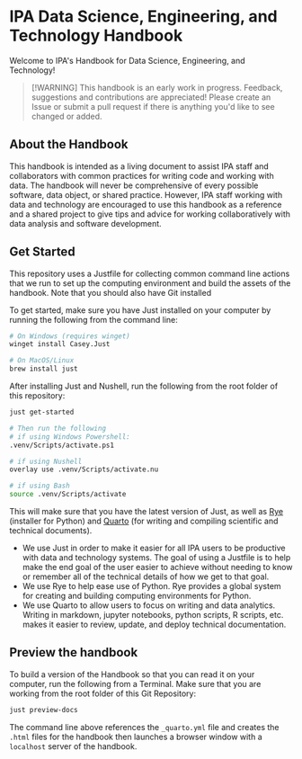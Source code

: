 # IPA Data Science, Engineering, and Technology Handbook

Welcome to IPA's Handbook for Data Science, Engineering, and Technology!

> \[!WARNING\]
> This handbook is an early work in progress. Feedback, suggestions and contributions
> are appreciated! Please create an Issue or submit a pull request if there is anything
> you'd like to see changed or added.

## About the Handbook

This handbook is intended as a living document to assist IPA staff and collaborators
with common practices for writing code and working with data. The handbook will
never be comprehensive of every possible software, data object, or shared practice.
However, IPA staff working with data and technology are encouraged to use this
handbook as a reference and a shared project to give tips and advice for working
collaboratively with data analysis and software development.

## Get Started

This repository uses a Justfile for collecting common command line actions that
we run to set up the computing environment and build the assets of the handbook.
Note that you should also have Git installed

To get started, make sure you have Just installed on your computer
by running the following from the command line:

```bash
# On Windows (requires winget)
winget install Casey.Just

# On MacOS/Linux
brew install just
```

After installing Just and Nushell, run the following from the root folder of this repository:

```bash
just get-started

# Then run the following
# if using Windows Powershell:
.venv/Scripts/activate.ps1

# if using Nushell
overlay use .venv/Scripts/activate.nu

# if using Bash
source .venv/Scripts/activate
```

This will make sure that you have the latest version of Just, as well as
[Rye](https://rye.astral.sh/guide/) (installer for Python) and
[Quarto](https://quarto.org/docs/guide/) (for writing and compiling scientific
and technical documents).

- We use Just in order to make it easier for all IPA users to be productive with
  data and technology systems. The goal of using a Justfile is to help make the
  end goal of the user easier to achieve without needing to know or remember all
  of the technical details of how we get to that goal.
- We use Rye to help ease use of Python. Rye provides a global system for creating
  and building computing environments for Python.
- We use Quarto to allow users to focus on writing and data analytics. Writing in
  markdown, jupyter notebooks, python scripts, R scripts, etc. makes it easier to
  review, update, and deploy technical documentation.

## Preview the handbook

To build a version of the Handbook so that you can read it on your computer, run
the following from a Terminal. Make sure that you are working from the root folder
of this Git Repository:

```bash
just preview-docs
```

The command line above references the `_quarto.yml` file and creates the
`.html` files for the handbook then launches a browser window with a `localhost`
server of the handbook.
